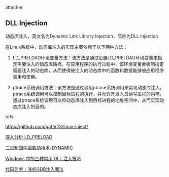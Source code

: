 attacher

## DLL Injection

动态库注入，英文名为Dynamic Link Library Injection，简称为DLL Injection

在Linux系统中，动态库注入的实现主要依赖于以下两种方法：

1. LD_PRELOAD环境变量方法：该方法是通过设置LD_PRELOAD环境变量来指定需要注入的动态库路径。在应用程序的执行过程中，该环境变量会强制指定需要注入的动态库，从而使得被注入的动态库中的函数和数据能够被应用程序调用和使用。

2. ptrace系统调用方法：该方法是通过调用ptrace系统调用来实现动态库注入。ptrace系统调用可以控制目标进程的执行，并允许开发人员读写进程的内存。通过ptrace系统调用可以将动态库注入到目标进程的地址空间中，从而实现动态库注入的目的。

refs

https://github.com/gaffe23/linux-inject/

[深入分析 LD_PRELOAD](https://blog.csdn.net/itworld123/article/details/125755603)

[二进制固件函数劫持术-DYNAMIC](https://zhuanlan.zhihu.com/p/524839954)

[Windows 中的三种常用 DLL 注入技术](https://www.xjx100.cn/news/475978.html?action=onClick)

[代码艺术：浅析GDB注入魔法](https://forum.butian.net/share/3070)